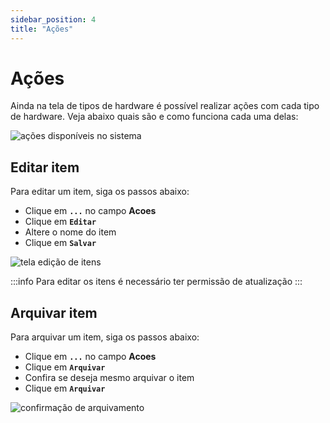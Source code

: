 ```yaml
---
sidebar_position: 4
title: "Ações"
---
```


# Ações

Ainda na tela de tipos de hardware é possível realizar ações com cada tipo de hardware. Veja abaixo quais são e como funciona cada uma delas:

![ações disponíveis no sistema](/img/images/acoes_itens.png)

## Editar item

Para editar um item, siga os passos abaixo:

- Clique em **`...`** no campo **Acoes**
- Clique em **`Editar`**
- Altere o nome do item
- Clique em **`Salvar`**

![tela edição de itens](/img/images/editar_itens.png)

:::info
Para editar os itens é necessário ter permissão de atualização
:::

## Arquivar item

Para arquivar um item, siga os passos abaixo:

- Clique em **`...`** no campo **Acoes**
- Clique em **`Arquivar`**
- Confira se deseja mesmo arquivar o item
- Clique em **`Arquivar`**

![confirmação de arquivamento](/img/images/confirmacao_arquivar.png)
